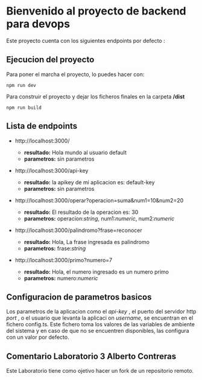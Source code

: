 # Bienvenido al proyecto de backend para devops

Este proyecto cuenta con los siguientes endpoints por defecto :

## Ejecucion del proyecto

Para poner el marcha el proyecto, lo puedes hacer con:

    npm run dev

Para construir el proyecto y dejar los ficheros finales en la carpeta __/dist__

    npm run build

    
## Lista de endpoints

* http://localhost:3000/
    * __resultado:__ Hola mundo al usuario default
    * __parametros:__ sin parametros

* http://localhost:3000/api-key
    * __resultado:__ la apikey de mi aplicacion es: default-key
    * __parametros:__ sin parametros

* http://localhost:3000/operar?operacion=suma&num1=10&num2=20
    * __resultado:__ El resultado de la operacion es: 30
    * __parametros:__ operacion:_string_, num1:_numeric_, num2:_numeric_

* http://localhost:3000/palindromo?frase=reconocer
    * __resultado:__ Hola, La frase ingresada es palindromo
    * __parametros:__ frase:_string_

* http://localhost:3000/primo?numero=7
    * __resultado:__ Hola, el numero ingresado es un numero primo
    * __parametros:__ numero:_numeric_

## Configuracion de parametros basicos
Los parametros de la aplicacion como el _api-key_ , el puerto del servidor http _port_ , o el usuario que levanta la aplicaci on _username_, se encuentran en el fichero config.ts.
Este fichero toma los valores de las variables de ambiente del sistema y en caso de que no se encuentren disponibles, las configura con un valor por defecto.

## Comentario Laboratorio 3 Alberto Contreras
Este Laboratorio tiene como ojetivo hacer un fork de un repositorio remoto.